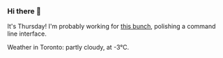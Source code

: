 ### Hi there :wave:

It's Thursday! I'm probably working for [this bunch](https://github.com/kohofinancial), polishing a command line interface.

Weather in Toronto: partly cloudy, at -3°C.
